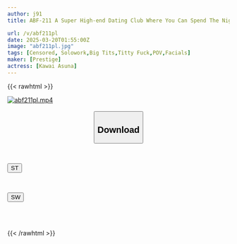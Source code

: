 ```yaml
---
author: j91
title: ABF-211 A Super High-end Dating Club Where You Can Spend The Night With Asuna Kawai

url: /v/abf211pl
date: 2025-03-20T01:55:00Z
image: "abf211pl.jpg"
tags: [Censored, Solowork,Big Tits,Titty Fuck,POV,Facials]
maker: [Prestige]
actress: [Kawai Asuna]
---
```



{{< rawhtml >}}

<div class="video" data-videoid="lOL0Va2Pp1I71K8">
    <a href="javascript:;">
        <img src="/v/abf211pl/abf211pl.jpg" width="WIDTH" height="HEIGHT" alt="abf211pl.mp4" loading="lazy">
    </a>
</div>

<script type="text/javascript" src="https://j91.asia/asset/on-demand-st.js"></script>

<br>
  <link rel="stylesheet" href="https://j91.asia/asset/bs5.css">
  
  <center>
  <button class="btn btn-primary" type="button" data-bs-toggle="collapse" data-bs-target=".multi-collapse" aria-expanded="false" aria-controls="multiCollapseExample1 multiCollapseExample2"><h2>Download</h2></button></center>
</p>
<div class="row">
  <div class="col">
    <div class="collapse multi-collapse" id="multiCollapseExample1">
      <div class="card card-body">
	      	      <br>
<div class="buttons">  
<p><a href="/v/abf211pl/st.html" target="_blank"><button class="btn-hover color-3"><i class="fa fa-download"></i> ST</button></a></p></div>
    </div>
  </div>
</div>
  <div class="col">
    <div class="collapse multi-collapse" id="multiCollapseExample2">
      <div class="card card-body">
	      <br>
<div class="buttons">
<p><a href="/v/abf211pl/sw.html" target="_blank"><button class="btn-hover color-2"><i class="fa fa-download"></i> SW</button></a></p></div>
<br><br>
      </div>
    </div>
  </div>
</div>

{{< /rawhtml >}}